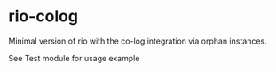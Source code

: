 # rio-colog

Minimal version of rio with the co-log integration via orphan instances.

See Test module for usage example
